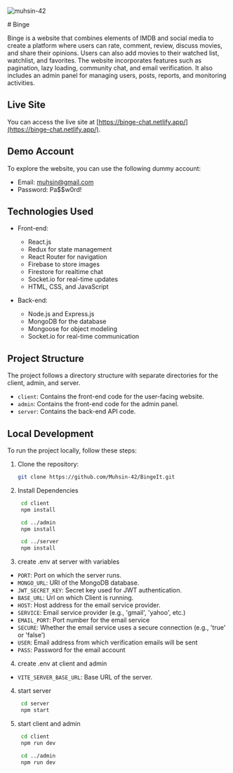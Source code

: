 <p align="left"> <img src="https://komarev.com/ghpvc/?username=muhsin-42&label=Repo%20views&color=0e75b6&style=flat" alt="muhsin-42" /> </p>
# Binge

Binge is a website that combines elements of IMDB and social media to create a platform where users can rate, comment, review, discuss movies, and share their opinions. Users can also add movies to their watched list, watchlist, and favorites. The website incorporates features such as pagination, lazy loading, community chat, and email verification. It also includes an admin panel for managing users, posts, reports, and monitoring activities.

## Live Site

You can access the live site at [https://binge-chat.netlify.app/](https://binge-chat.netlify.app/).

## Demo Account

To explore the website, you can use the following dummy account:

- Email: muhsin@gmail.com
- Password: Pa$$w0rd!

## Technologies Used

- Front-end:
  - React.js
  - Redux for state management
  - React Router for navigation
  - Firebase to store images
  - Firestore for realtime chat
  - Socket.io for real-time updates
  - HTML, CSS, and JavaScript

- Back-end:
  - Node.js and Express.js
  - MongoDB for the database
  - Mongoose for object modeling
  - Socket.io for real-time communication

## Project Structure

The project follows a directory structure with separate directories for the client, admin, and server.

- `client`: Contains the front-end code for the user-facing website.
- `admin`: Contains the front-end code for the admin panel.
- `server`: Contains the back-end API code.

## Local Development

To run the project locally, follow these steps:

1. Clone the repository:

   ```bash
   git clone https://github.com/Muhsin-42/BingeIt.git

2. Install Dependencies
   ```bash
    cd client
    npm install

    cd ../admin
    npm install

    cd ../server
    npm install

3. create .env at server with variables
- `PORT`: Port on which the server runs.
- `MONGO_URL`: URI of the MongoDB database.
- `JWT_SECRET_KEY`: Secret key used for JWT authentication.
- `BASE_URL`: Url on which Client is running.
- `HOST`: Host address for the email service provider.
- `SERVICE`: Email service provider (e.g., 'gmail', 'yahoo', etc.)
- `EMAIL_PORT`: Port number for the email service
- `SECURE`: Whether the email service uses a secure connection (e.g., 'true' or 'false')
- `USER`: Email address from which verification emails will be sent
- `PASS`: Password for the email account

4. create .env at client and admin
- `VITE_SERVER_BASE_URL`: Base URL of the server.

4. start server
   ```bash
    cd server
    npm start


5. start client and admin
   ```bash
    cd client
    npm run dev

    cd ../admin
    npm run dev
